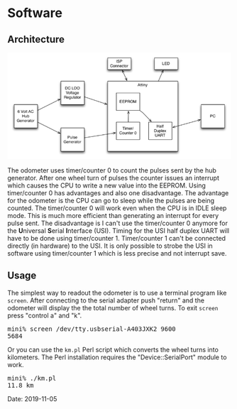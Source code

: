 # Software

## Architecture

![diagram](images/diagram.png)

The odometer uses timer/counter 0 to count the pulses sent by the hub generator. After one wheel turn of pulses the counter issues an interrupt which causes the CPU to write a new value into the EEPROM. Using timer/counter 0 has advantages and also one disadvantage. The advantage for the odometer is the CPU can go to sleep while the pulses are being counted. The timer/counter 0 will work even when the CPU is in IDLE sleep mode. This is much more efficient than generating an interrupt for every pulse sent. The disadvantage is I can't use the timer/counter 0 anymore for the **U**niversal **S**erial **I**nterface (USI). Timing for the USI half duplex UART will have to be done using timer/counter 1. Timer/counter 1 can't be connected directly (in hardware) to the USI. It is only possible to strobe the USI in software using timer/counter 1 which is less precise and not interrupt save.

## Usage

The simplest way to readout the odometer is to use a terminal program like `screen`. After connecting to the serial adapter push "return" and the odometer will display the the total number of wheel turns. To exit `screen` press "control a" and "k".

<pre>
mini% screen /dev/tty.usbserial-A403JXK2 9600
5684
</pre>

Or you can use the `km.pl` Perl script which converts the wheel turns into kilometers. The Perl installation requires the "Device::SerialPort" module to work.

<pre>
mini% ./km.pl 
11.8 km
</pre>

Date: 2019-11-05
